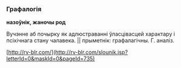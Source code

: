### Графалогія
**назоўнік, жаночы род**

Вучэнне аб почырку як адлюстраванні ўласцівасцей характару і псіхічнага стану чалавека. || прыметнік: графалагічны. Г. аналіз.

<a rel="author">[http://rv-blr.com/](http://rv-blr.com/slounik.jsp?letterId=0&maskId=0&pageId=735)</a>
